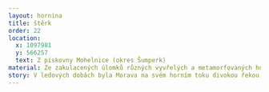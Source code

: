 ```yaml
---
layout: hornina
title: štěrk
order: 22
location:
  x: 1097981
  y: 566257
  text: Z pískovny Mohelnice (okres Šumperk)
material: Ze zakulacených úlomků různých vyvřelých a metamorfovaných hornin.
story: V ledových dobách byla Morava na svém horním toku divokou řekou, která unášela množství horninových úlomků z hor Jeseníku. Úlomky se kutálely v říčním proudu, narážely do sebe až se ohladily do kulata.
---
```


